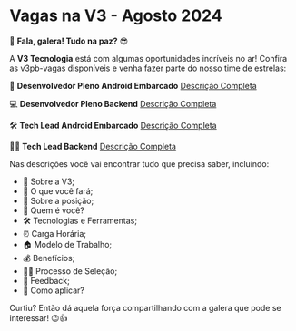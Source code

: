 # Vagas na V3 - Agosto 2024

🚀 **Fala, galera! Tudo na paz?** 😎

A **V3 Tecnologia** está com algumas oportunidades incríveis no ar! Confira as v3pb-vagas disponíveis e venha fazer parte do nosso time de estrelas:

🔧 **Desenvolvedor Pleno Android Embarcado**
[Descrição Completa](https://github.com/v3-tecnologia/descricoes-de-cargos/blob/main/desenvolvedor-pleno-backend-na-v3.md)

💻 **Desenvolvedor Pleno Backend**
[Descrição Completa](https://github.com/v3-tecnologia/descricoes-de-cargos/blob/main/desenvolvedor-pleno-backend-na-v3.md)

🛠️ **Tech Lead Android Embarcado**
[Descrição Completa](https://github.com/v3-tecnologia/descricoes-de-cargos/blob/main/tech-lead-android-embarcado-na-v3.md)

👨‍💻 **Tech Lead Backend**
[Descrição Completa](https://github.com/v3-tecnologia/descricoes-de-cargos/blob/main/tech-lead-backend-na-v3.md)

Nas descrições você vai encontrar tudo que precisa saber, incluindo:

- 🌟 Sobre a V3;
- 🚀 O que você fará;
- 🏅 Sobre a posição;
- 👥 Quem é você?
- 🛠️ Tecnologias e Ferramentas;
- ⏰ Carga Horária;
- 🏠 Modelo de Trabalho;
- 💰 Benefícios;
- 🧑‍⚖️ Processo de Seleção;
- 📢 Feedback;
- 📩 Como aplicar?

Curtiu? Então dá aquela força compartilhando com a galera que pode se interessar! 😉👍
